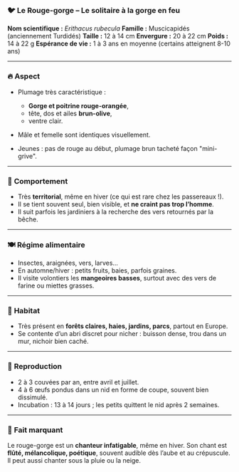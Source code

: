 ### 🐦 **Le Rouge-gorge – Le solitaire à la gorge en feu**

**Nom scientifique :** *Erithacus rubecula*
**Famille :** Muscicapidés (anciennement Turdidés)
**Taille :** 12 à 14 cm
**Envergure :** 20 à 22 cm
**Poids :** 14 à 22 g
**Espérance de vie :** 1 à 3 ans en moyenne (certains atteignent 8-10 ans)

---

### 🔥 **Aspect**

* Plumage très caractéristique :

  * **Gorge et poitrine rouge-orangée**,
  * tête, dos et ailes **brun-olive**,
  * ventre clair.
* Mâle et femelle sont identiques visuellement.
* Jeunes : pas de rouge au début, plumage brun tacheté façon "mini-grive".

---

### 🧠 **Comportement**

* Très **territorial**, même en hiver (ce qui est rare chez les passereaux !).
* Il se tient souvent seul, bien visible, et **ne craint pas trop l’homme**.
* Il suit parfois les jardiniers à la recherche des vers retournés par la bêche.

---

### 🍽️ **Régime alimentaire**

* Insectes, araignées, vers, larves...
* En automne/hiver : petits fruits, baies, parfois graines.
* Il visite volontiers les **mangeoires basses**, surtout avec des vers de farine ou miettes grasses.

---

### 🏡 **Habitat**

* Très présent en **forêts claires, haies, jardins, parcs**, partout en Europe.
* Se contente d’un abri discret pour nicher : buisson dense, trou dans un mur, nichoir bien caché.

---

### 🥚 **Reproduction**

* 2 à 3 couvées par an, entre avril et juillet.
* 4 à 6 œufs pondus dans un nid en forme de coupe, souvent bien dissimulé.
* Incubation : 13 à 14 jours ; les petits quittent le nid après 2 semaines.

---

### 🎵 **Fait marquant**

Le rouge-gorge est un **chanteur infatigable**, même en hiver. Son chant est **flûté, mélancolique, poétique**, souvent audible dès l’aube et au crépuscule. Il peut aussi chanter sous la pluie ou la neige.
